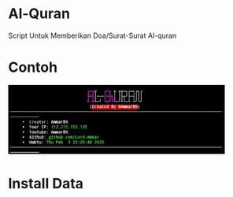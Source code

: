 # Al-Quran
Script Untuk Memberikan Doa/Surat-Surat Al-quran

# Contoh

  <img src="https://github.com/Lord-Ammar/Al-Quran/blob/main/IMG_20220203_233024.jpg" width="440" title="Menu" alt="Menu">
</p>

# Install Data 
